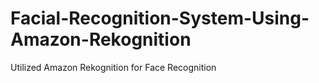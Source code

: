 # Facial-Recognition-System-Using-Amazon-Rekognition
Utilized Amazon Rekognition for Face Recognition

